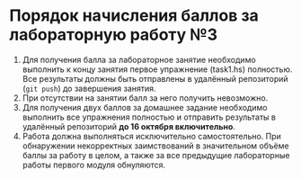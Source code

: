 # Порядок начисления баллов за лабораторную работу №3

1. Для получения балла за лабораторное занятие необходимо выполнить к концу занятия первое  упражнение (task1.hs) полностью. Все результаты должны быть отправлены в удалённый репозиторий (`git push`) до завершения занятия.
2. При отсутствии на занятии балл за него получить невозможно.
3. Для получения двух баллов за домашнее задание необходимо выполнить все упражнения полностью и отправить результаты в удалённый репозиторий **до 16 октября включительно**. 
4. Работа должна выполняться исключительно самостоятельно. При обнаружении некорректных заимствований в значительном объёме баллы за работу в целом, а также за все предыдущие лабораторные работы первого модуля обнуляются.